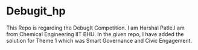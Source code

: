 # Debugit_hp
This Repo is regarding the DebugIt Competition.
I am Harshal Patle.I am from Chemical Engineering IIT BHU.
In the given repo, I have added the solution for Theme 1 which was Smart Governance and Civic Engagement.

